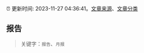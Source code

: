 :alarm_clock: 更新时间: 2023-11-27 04:36:41。[文章来源](/README.md)、[文章分类](/TAGS.md)

## 报告


> 关键字：`报告`、`月报`




